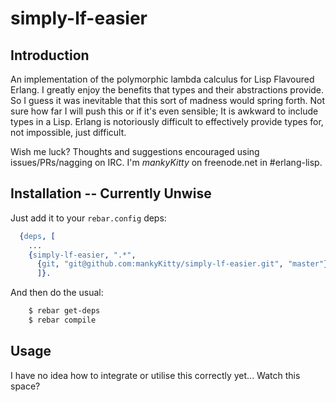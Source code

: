 # simply-lf-easier


## Introduction

An implementation of the polymorphic lambda calculus for Lisp Flavoured Erlang. I greatly enjoy the benefits that types and their abstractions provide. So I guess it was inevitable that this sort of madness would spring forth. Not sure how far I will push this or if it's even sensible; It is awkward to include types in a Lisp. Erlang is notoriously difficult to effectively provide types for, not impossible, just difficult.

Wish me luck? Thoughts and suggestions encouraged using issues/PRs/nagging on IRC. I'm _mankyKitty_ on freenode.net in #erlang-lisp.

## Installation -- Currently Unwise

Just add it to your ``rebar.config`` deps:

```erlang
  {deps, [
    ...
    {simply-lf-easier, ".*",
      {git, "git@github.com:mankyKitty/simply-lf-easier.git", "master"}}
      ]}.
```

And then do the usual:

```bash
    $ rebar get-deps
    $ rebar compile
```


## Usage

I have no idea how to integrate or utilise this correctly yet... Watch this space?

